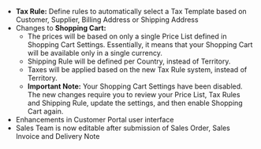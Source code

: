- **Tax Rule:** Define rules to automatically select a Tax Template based on Customer, Supplier, Billing Address or Shipping Address
- Changes to **Shopping Cart:**
	- The prices will be based on only a single Price List defined in Shopping Cart Settings. Essentially, it means that your Shopping Cart will be available only in a single currency.
	- Shipping Rule will be defined per Country, instead of Territory.
	- Taxes will be applied based on the new Tax Rule system, instead of Territory.
	- **Important Note:** Your Shopping Cart Settings have been disabled. The new changes require you to review your Price List, Tax Rules and Shipping Rule, update the settings, and then enable Shopping Cart again.
- Enhancements in Customer Portal user interface
- Sales Team is now editable after submission of Sales Order, Sales Invoice and Delivery Note
